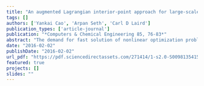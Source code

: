 ```yaml
---
title: "An augmented Lagrangian interior-point approach for large-scale NLP problems on graphics processing units"
tags: []
authors: ['Yankai Cao', 'Arpan Seth', 'Carl D Laird']
publication_types: ['article-journal']
publication: "*Computers & Chemical Engineering 85, 76-83*"
abstract: "The demand for fast solution of nonlinear optimization problems, coupled with the emergence of new concurrent computing architectures, drives the need for parallel algorithms to solve challenging nonlinear programming (NLP) problems. In this paper, we propose an augmented Lagrangian interior-point approach for general NLP problems that solves in parallel on a Graphics processing unit (GPU). The algorithm is iterative at three levels. The first level replaces the original problem by a sequence of bound-constrained optimization problems using an augmented Lagrangian method. Each of these bound-constrained problems is solved using a nonlinear interior-point method. Inside the interior-point method, the barrier sub-problems are solved using a variation of Newton's method, where the linear system is solved using a preconditioned conjugate gradient (PCG) method, which is implemented efficiently on a GPU in parallel. This algorithm shows an order of magnitude speedup on several test problems from the COPS test set."
date: "2016-02-02"
publishDate: "2016-02-02"
url_pdf: "https://pdf.sciencedirectassets.com/271414/1-s2.0-S0098135415X00135/1-s2.0-S0098135415003257/am.pdf?X-Amz-Security-Token=IQoJb3JpZ2luX2VjEGkaCXVzLWVhc3QtMSJHMEUCIBzgXBhSRml41DeM7J26ZroorGasGGJDQfU%2FtP51wB8FAiEAgCp8gQ%2FAspfWyR97IIrAZ61JhtFr6CmywUB0oPwm0Q4quwUIov%2F%2F%2F%2F%2F%2F%2F%2F%2F%2FARAFGgwwNTkwMDM1NDY4NjUiDP%2FMPQY84qPhrk4CfyqPBUVXmwZ9hdVRnyBpz5kMBaVTydgFvOcpwt%2FIM8NK%2BbC5IXSf07nd9iL0aEb0CBZ6AqbmDNL3Jo63icej8mqK5MleBNMtsZ1ysxN%2Blmfj8AaVfJc9tEoKxutc97kBDrTEeTwJWTRR1boHz3bF5V4FuPTf%2F5iULCz226092ccL8oyTGNpN5Ny5ZomW%2BWr3GQYM0pa5jeseIS61qH7cuaTlezInca69RpHLM6RqO2BN7JjA4KHfoU0sGAX%2B5QkXnfw62UJi7t1JyFm7gskjYoFxAIcqKQEQCKDfCpp0Fi5cR4rQFlZhVWHPDI2IiVXgvjxfHGKB6XJxQB9bj7R2EPHMaRqcN6DD7C7bk2quTcD5mZmQxOG9FcEBeAfxAsdW%2BZKuxcs%2B1%2Fw1l4gn7wmgfLtE5wLuINJZkJ7s3UmXcobjTXcIrGOmpw%2FgQ7PfGYr4DEhvZcKa2c4O64Y%2BKKOczh95QvEmbGtLGVvRCrLZeu6GSycQ0lBqMy%2B8wMTdMU2oaEdeTvGFJXyTCh1VZ5o1%2FhYkg6PD%2Bxni%2FMz36POK5aKE1vrn5cYQ7x36lwK3Fy0pEXJvNzsdS9S0ui06UQ3CGSU1GMMG8Q4VvjKPVilWYDwFXdxDj1xRMB1CSraPrZ%2FJIt34286byhn1%2BMRlGflc%2FlHiekrEvtZlQssTDwtpDcY2IgFonran8kw8iw8RYdxcrVeRKyKhudCAChF1fim3H%2BHzmavBMc5bYmtryIRH3Hx6h%2FcCtZI9cLNmg0FyfMu5RXXQrsOD%2BUcNTFXqWZFa802%2B7gza3bq6wKXWwkGAWXxR80lvoFF09UH5Fl6sZpsXGmpEAm8QIi2mYKbm6qiw9q3PhJHxc0%2BAZRQpWEDOBmxZlV4w4PHWxAY6sQGCtqY7MVTAsBeSfD2on2w611aas6ncVbs60olIz1YSG6oOCM%2B2YZrtSE2J4B8qD76YJR3wX7teEf7ZWJ1LeL%2BQcjdXlhROLwwT0oL9CHpB5YJiH4SxPFoAbaoQnjeFrdeNBksMiYei9N0PN%2FBhm3rl4HwOOjD%2FYNeg8PI%2FaICfz19d5LqXVkaASQz8YZ1tJNoyyApzc2L8fIVKeNNutaYoiuvadLQiMyIDN0Vy%2BkKoWQc%3D&X-Amz-Algorithm=AWS4-HMAC-SHA256&X-Amz-Date=20250808T095552Z&X-Amz-SignedHeaders=host&X-Amz-Expires=300&X-Amz-Credential=ASIAQ3PHCVTYT247KUAH%2F20250808%2Fus-east-1%2Fs3%2Faws4_request&X-Amz-Signature=84f63fb2be0b87b1fb5fd8692688cb63b919e1278c2892c8c7ac888e4d0b46a0&hash=ff091669adff2726be3dda1955064ae4b94c216a2e775c2e21cdb8b6a6e17826&host=68042c943591013ac2b2430a89b270f6af2c76d8dfd086a07176afe7c76c2c61&pii=S0098135415003257&tid=pdf-6dd49a84-1bb4-4c7e-82ca-4ed923f14ae3&sid=f54806a781bde240c29ad5777af0401b6816gxrqb&type=client&kca=eyJrZXkiOiI2enN6K01XYitnalZjZWFRSHc2NmNMQk9MbVkySHRrM25BamJtN1YreVU4Vi82REdtSjcvVUxkOFVPd2lpWUFFd0FBRXlDWGRpejNySkNQUlBZajIxNkd3aithVm1IeUhLTzNNUTFQRUFzdDlNNWM4bzJHK09FQVZteGpsajNkY2YyaFBCSy9WdjlaS1lNWVVycjc1dkhGRWxjTTZIdEhZeHdPbzRRanBndUhQSEswNDRnPT0iLCJpdiI6ImFjMGYwZWM0MDdkOGVmMzE0YmMzNTAzZTJmZmZjOTQ0In0=_1754646983098"
featured: true
projects: []
slides: ""
---
```

